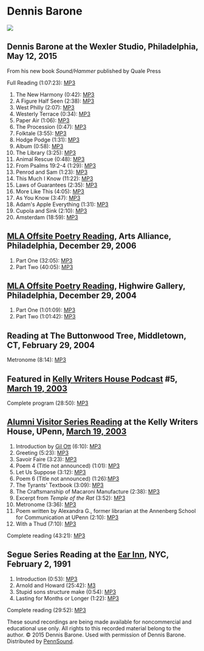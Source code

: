 Dennis Barone
=============

![](http://media.sas.upenn.edu/pennsound/authors/Barone/Barone.jpg)

Dennis Barone at the Wexler Studio, Philadelphia, May 12, 2015
--------------------------------------------------------------

From his new book *Sound/Hammer* published by Quale Press

Full Reading (1:07:23): [MP3](https://media.sas.upenn.edu/pennsound/authors/Barone/Wexler-Studio-5-12-15/Barone-Dennis-Full-Reading.mp3)

1.  The New Harmony (0:42): [MP3](https://media.sas.upenn.edu/pennsound/authors/Barone/Wexler-Studio-5-12-15/Barone-Dennis_The-New-Harmony_KWH_5-12-2015.mp3)
2.  A Figure Half Seen (2:38): [MP3](https://media.sas.upenn.edu/pennsound/authors/Barone/Wexler-Studio-5-12-15/Barone-Dennis_A-Figure-Half-Seen_KWH_5-12-2015_KWH_5-12-2015.mp3)
3.  West Philly (2:07): [MP3](https://media.sas.upenn.edu/pennsound/authors/Barone/Wexler-Studio-5-12-15/Barone-Dennis_West-Philly_KWH_5-12-2015.mp3)
4.  Westerly Terrace (0:34): [MP3](https://media.sas.upenn.edu/pennsound/authors/Barone/Wexler-Studio-5-12-15/Barone-Dennis_Westerly-Terrace_KWH_5-12-2015.mp3)
5.  Paper Air (1:06): [MP3](https://media.sas.upenn.edu/pennsound/authors/Barone/Wexler-Studio-5-12-15/Barone-Dennis_Paper-Air_KWH_5-12-2015.mp3)
6.  The Procession (0:47): [MP3](https://media.sas.upenn.edu/pennsound/authors/Barone/Wexler-Studio-5-12-15/Barone-Dennis_The-Procession_KWH_5-12-2015.mp3)
7.  Folktale (3:55): [MP3](https://media.sas.upenn.edu/pennsound/authors/Barone/Wexler-Studio-5-12-15/Barone-Dennis_Folktale_KWH_5-12-2015.mp3)
8.  Hodge Podge (1:31): [MP3](https://media.sas.upenn.edu/pennsound/authors/Barone/Wexler-Studio-5-12-15/Barone-Dennis_Hodge-Podge_KWH_5-12-2015.mp3)
9.  Album (0:58): [MP3](https://media.sas.upenn.edu/pennsound/authors/Barone/Wexler-Studio-5-12-15/Barone-Dennis_Album_KWH_5-12-2015.mp3)
10. The Library (3:25): [MP3](https://media.sas.upenn.edu/pennsound/authors/Barone/Wexler-Studio-5-12-15/Barone-Dennis_The-Library_KWH_5-12-2015.mp3)
11. Animal Rescue (0:48): [MP3](https://media.sas.upenn.edu/pennsound/authors/Barone/Wexler-Studio-5-12-15/Barone-Dennis_Animal-Rescue_KWH_5-12-2015.mp3)
12. From Psalms 19:2-4 (1:29): [MP3](https://media.sas.upenn.edu/pennsound/authors/Barone/Wexler-Studio-5-12-15/Barone-Dennis_From-Psalms-19_2-4_KWH_5-12-2015.mp3)
13. Penrod and Sam (1:23): [MP3](https://media.sas.upenn.edu/pennsound/authors/Barone/Wexler-Studio-5-12-15/Barone-Dennis_Penrod-and-Sam_KWH_5-12-2015.mp3)
14. This Much I Know (11:22): [MP3](https://media.sas.upenn.edu/pennsound/authors/Barone/Wexler-Studio-5-12-15/Barone-Dennis_This-Much-I-Know_KWH_5-12-2015.mp3)
15. Laws of Guarantees (2:35): [MP3](https://media.sas.upenn.edu/pennsound/authors/Barone/Wexler-Studio-5-12-15/Barone-Dennis_Laws-of-Guarantees_KWH_5-12-2015.mp3)
16. More Like This (4:05): [MP3](https://media.sas.upenn.edu/pennsound/authors/Barone/Wexler-Studio-5-12-15/Barone-Dennis_More-Like-This_KWH_5-12-2015.mp3)
17. As You Know (3:47): [MP3](https://media.sas.upenn.edu/pennsound/authors/Barone/Wexler-Studio-5-12-15/Barone-Dennis_As-You-Know_KWH_5-12-2015.mp3)
18. Adam's Apple Everything (1:31): [MP3](https://media.sas.upenn.edu/pennsound/authors/Barone/Wexler-Studio-5-12-15/Barone-Dennis_Adams-Apple-Everything_KWH_5-12-2015.mp3)
19. Cupola and Sink (2:10): [MP3](https://media.sas.upenn.edu/pennsound/authors/Barone/Wexler-Studio-5-12-15/Barone-Dennis_Cupola-and-Sink_KWH_5-12-2015.mp3)
20. Amsterdam (18:59): [MP3](https://media.sas.upenn.edu/pennsound/authors/Barone/Wexler-Studio-5-12-15/Barone-Dennis_Amsterdam_KWH_5-12-2015.mp3)

[MLA Offsite Poetry Reading](http://writing.upenn.edu/pennsound/x/MLA-Offsite.php), Arts Alliance, Philadelphia, December 29, 2006
----------------------------------------------------------------------------------------------------------------------------------

1.  Part One (32:05): [MP3](http://media.libsyn.com/media/miporadio/MLA_offsite_reading_2006_12_29_part2.mp3)
2.  Part Two (40:05): [MP3](http://media.libsyn.com/media/miporadio/MLA_offsite_reading_2006_12_29_part3.mp3)

[MLA Offsite Poetry Reading](http://writing.upenn.edu/pennsound/x/MLA-Offsite.php), Highwire Gallery, Philadelphia, December 29, 2004
-------------------------------------------------------------------------------------------------------------------------------------

1.  Part One (1:01:09): [MP3](http://media.sas.upenn.edu/pennsound/groups/MLA-Offsite/MLA-Offsite-1_Phila_12-29-04.mp3)
2.  Part Two (1:01:42): [MP3](http://media.sas.upenn.edu/pennsound/groups/MLA-Offsite/MLA-Offsite-2_Phila_12-29-04.mp3)

Reading at The Buttonwood Tree, Middletown, CT, February 29, 2004
-----------------------------------------------------------------

Metronome (8:14): [MP3](http://media.sas.upenn.edu/pennsound/authors/Barone/Barone-Dennis_Metronome_Middletown-CT_2-29-04.mp3)

Featured in [Kelly Writers House Podcast](http://writing.upenn.edu/wh/multimedia/podcasts/) \#5, [March 19, 2003](http://writing.upenn.edu/wh/calendar/0303.html#19)
--------------------------------------------------------------------------------------------------------------------------------------------------------------------

Complete program (28:50): [MP3](http://media.sas.upenn.edu/writershouse/podcasts/Kelly-Writers-House-Podcast_05_Barone.mp3)

[Alumni Visitor Series Reading](http://writing.upenn.edu/wh/involved/series/alumnivisitors/) at the Kelly Writers House, UPenn, [March 19, 2003](http://writing.upenn.edu/wh/calendar/0303.html#19)
---------------------------------------------------------------------------------------------------------------------------------------------------------------------------------------------------

1.  Introduction by [Gil Ott](http://writing.upenn.edu/pennsound/x/Ott.php) (6:10): [MP3](http://media.sas.upenn.edu/pennsound/authors/Barone/Alumni_Visitor_Series_Reading_3-19-03/Barone-Dennis_01_Introduction-by-Gil-Ott_Alumni-Visitors-Series_KWH_UPenn_3-19-03.mp3)
2.  Greeting (5:23): [MP3](http://media.sas.upenn.edu/pennsound/authors/Barone/Alumni_Visitor_Series_Reading_3-19-03/Barone-Dennis_02_Greeting_Alumni-Visitors-Series_KWH_UPenn_3-19-03.mp3)
3.  Savoir Faire (3:23): [MP3](http://media.sas.upenn.edu/pennsound/authors/Barone/Alumni_Visitor_Series_Reading_3-19-03/Barone-Dennis_03_Savoir-Faire_Alumni-Visitors-Series_KWH_UPenn_3-19-03.mp3)
4.  Poem 4 (Title not announced) (1:01): [MP3](http://media.sas.upenn.edu/pennsound/authors/Barone/Alumni_Visitor_Series_Reading_3-19-03/Barone-Dennis_04_Poem-4_Alumni-Visitors-Series_KWH_UPenn_3-19-03.mp3)
5.  Let Us Suppose (3:12): [MP3](http://media.sas.upenn.edu/pennsound/authors/Barone/Alumni_Visitor_Series_Reading_3-19-03/Barone-Dennis_01_Introduction-by-Gil-Ott_Alumni-Visitors-Series_KWH_UPenn_3-19-03.mp3)
6.  Poem 6 (Title not announced) (1:26):[MP3](http://media.sas.upenn.edu/pennsound/authors/Barone/Alumni_Visitor_Series_Reading_3-19-03/Barone-Dennis_06_Poem-6_Alumni-Visitors-Series_KWH_UPenn_3-19-03.mp3)
7.  The Tyrants' Textbook (3:09): [MP3](http://media.sas.upenn.edu/pennsound/authors/Barone/Alumni_Visitor_Series_Reading_3-19-03/Barone-Dennis_07_The-Tyrants-Textbook_Alumni-Visitors-Series_KWH_UPenn_3-19-03.mp3)
8.  The Craftsmanship of Macaroni Manufacture (2:38): [MP3](http://media.sas.upenn.edu/pennsound/authors/Barone/Alumni_Visitor_Series_Reading_3-19-03/Barone-Dennis_08_The-Craftsmanship-of-Macaroni-Manufacture_Alumni-Visitors-Series_KWH_UPenn_3-19-03.mp3)
9.  Excerpt from *Temple of the Rat* (3:52): [MP3](http://media.sas.upenn.edu/pennsound/authors/Barone/Alumni_Visitor_Series_Reading_3-19-03/Barone-Dennis_09_Excerpt-from-Temple-of-the-Rat_Alumni-Visitors-Series_KWH_UPenn_3-19-03.mp3)
10. Metronome (3:36): [MP3](http://media.sas.upenn.edu/pennsound/authors/Barone/Alumni_Visitor_Series_Reading_3-19-03/Barone-Dennis_10_Metronome_Alumni-Visitors-Series_KWH_UPenn_3-19-03.mp3)
11. Poem written by Alexandra G., former librarian at the Annenberg School for Communication at UPenn (2:10): [MP3](http://media.sas.upenn.edu/pennsound/authors/Barone/Alumni_Visitor_Series_Reading_3-19-03/Barone-Dennis_11_Poem-by-Alexandra-G_Alumni-Visitors-Series_KWH_UPenn_3-19-03.mp3)
12. With a Thud (7:10): [MP3](http://media.sas.upenn.edu/pennsound/authors/Barone/Alumni_Visitor_Series_Reading_3-19-03/Barone-Dennis_12_Alumni-Visitors-Series_KWH_UPenn_4-19-03.mp3)

Complete reading (43:21): [MP3](http://media.sas.upenn.edu/pennsound/authors/Barone/Alumni_Visitor_Series_Reading_3-19-03/Barone-Dennis_KWH_03-19-03.mp31)

Segue Series Reading at the [Ear Inn](http://writing.upenn.edu/pennsound/x/Ear-Inn.php), NYC, February 2, 1991
--------------------------------------------------------------------------------------------------------------

1.  Introduction (0:53): [MP3](http://media.sas.upenn.edu/pennsound/authors/Barone/Segue-91/Barone-Dennis_01_Introduction_Segue_Ear-Inn_2-2-91.mp3)
2.  Arnold and Howard (25:42): [M3](http://media.sas.upenn.edu/pennsound/authors/Barone/Segue-91/Barone-Dennis_02_Arnold-and-Howard_Segue_Ear-Inn_2-2-91.mp3)
3.  Stupid sons structure make (0:54): [MP3](http://media.sas.upenn.edu/pennsound/authors/Barone/Segue-91/Barone-Dennis_03_Stupid-sons-structure-make_Segue_Ear-Inn_2-2-91.mp3)
4.  Lasting for Months or Longer (1:22): [MP3](http://media.sas.upenn.edu/pennsound/authors/Barone/Segue-91/Barone-Dennis_04_Lasting-for-Months-or-Longer_Segue_Ear-Inn_2-2-91.mp3)

Complete reading (29:52): [MP3](http://media.sas.upenn.edu/pennsound/authors/Barone/Barone-Dennis_Complete-Reading_Segue_Ear-Inn_2-2-91.mp3)

These sound recordings are being made available for noncommercial and educational use only. All rights to this recorded material belong to the author.
© 2015 Dennis Barone. Used with permission of Dennis Barone. Distributed by [PennSound](../index.html).

